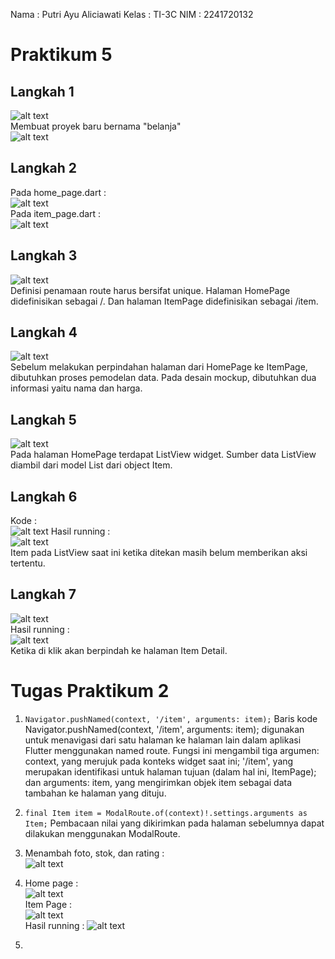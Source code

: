 Nama : Putri Ayu Aliciawati
Kelas : TI-3C
NIM : 2241720132

# Praktikum 5
## Langkah 1  
![alt text](images/prak5(1).png)  
Membuat proyek baru bernama "belanja"    
![alt text](images/prak5(2).png)

## Langkah 2
Pada home_page.dart :  
![alt text](images/prak5(3).png)  
Pada item_page.dart :  
![alt text](images/prak5(4).png)  

## Langkah 3  
![alt text](images/prak5(5).png)   
Definisi penamaan route harus bersifat unique. Halaman HomePage didefinisikan sebagai /. Dan halaman ItemPage didefinisikan sebagai /item.

## Langkah 4  
![alt text](images/prak5(6).png)  
Sebelum melakukan perpindahan halaman dari HomePage ke ItemPage, dibutuhkan proses pemodelan data. Pada desain mockup, dibutuhkan dua informasi yaitu nama dan harga.

## Langkah 5
![alt text](images/prak5(7).png)  
Pada halaman HomePage terdapat ListView widget. Sumber data ListView diambil dari model List dari object Item. 

## Langkah 6  
Kode :  
![alt text](images/prak5(8).png)
Hasil running :  
![alt text](images/prak5(9).png)    
Item pada ListView saat ini ketika ditekan masih belum memberikan aksi tertentu. 

## Langkah 7  
![alt text](images/prak5(10).png)  
Hasil running :  
![alt text](images/prak5(11).png)  
Ketika di klik akan berpindah ke halaman Item Detail.  


# Tugas Praktikum 2  
1. `Navigator.pushNamed(context, '/item', arguments: item);`   Baris kode Navigator.pushNamed(context, '/item', arguments: item); digunakan untuk menavigasi dari satu halaman ke halaman lain dalam aplikasi Flutter menggunakan named route. Fungsi ini mengambil tiga argumen: context, yang merujuk pada konteks widget saat ini; '/item', yang merupakan identifikasi untuk halaman tujuan (dalam hal ini, ItemPage); dan arguments: item, yang mengirimkan objek item sebagai data tambahan ke halaman yang dituju.

2. `final Item item = ModalRoute.of(context)!.settings.arguments as Item;` Pembacaan nilai yang dikirimkan pada halaman sebelumnya dapat dilakukan menggunakan ModalRoute.

3. Menambah foto, stok, dan rating :  
![alt text](images/soal3.png)  

4. Home page :  
![alt text](images/soal4(1).png)  
Item Page :  
![alt text](images/soal4(2).png)   
Hasil running :
![alt text](images/soal4.gif)

5. 
